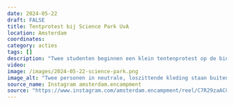 ```yaml
---
date: 2024-05-22
draft: FALSE
title: Tentprotest bij Science Park UvA
location: Amsterdam
coordinates: 
category: acties
tags: []
description: "Twee studenten beginnen een klein tentenprotest op de binnenplaats van het hoofdgebouw van het Science Park van de Universiteit van Amsterdam. "
video: 
image: /images/2024-05-22-science-park.png
image_alt: "Twee personen in neutrale, loszittende kleding staan buiten voor een gebouw met houten, metaal en glazen bekleding en daarvoor verschillende bomen. De personen glimlachen en hun armen handen rustig langs hun lichaam. Op de achtergrond staan een blauwe en een groen-grijze kampeertent, met een spandoek met daarop de boodschap (in het Engels): 'Wetenschapspark tegen genocide'."
source_name: Instagram amsterdam.encampment
source: "https://www.instagram.com/amsterdam.encampment/reel/C7R29zaACG7/"
---
```


